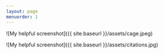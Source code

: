 ```yaml
---
layout: page
menuorder: 1
---
```



![My helpful screenshot]({{ site.baseurl }}/assets/cage.jpeg)

![My helpful screenshot]({{ site.baseurl }}/assets/citations.jpg)

